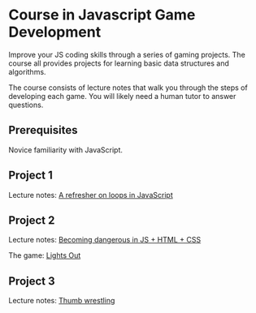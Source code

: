 # Course in Javascript Game Development

Improve your JS coding skills through a series of gaming projects.  The course
all provides projects for learning basic data structures and algorithms.

The course consists of lecture notes that walk you through the steps
of developing each game. You will likely need a human
tutor to answer questions.

## Prerequisites

Novice familiarity with JavaScript. 

## Project 1

Lecture notes: [A refresher on loops in JavaScript](https://github.com/mikegagnon/loops)


## Project 2

Lecture notes: [Becoming dangerous in JS + HTML + CSS](https://github.com/mikegagnon/lights-out/blob/master/README.md)

The game: [Lights Out](https://mikegagnon.github.io/lights-out/)

## Project 3

Lecture notes: [Thumb wrestling](https://github.com/mikegagnon/thumb-wrestling/blob/master/README.md)
